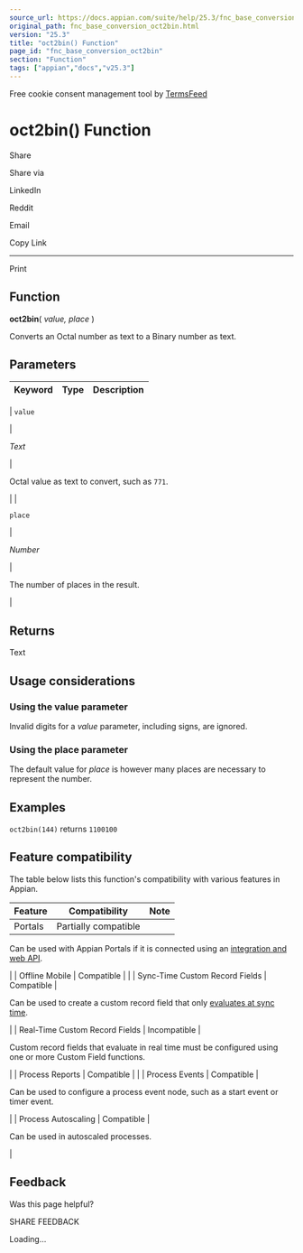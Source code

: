 ```yaml
---
source_url: https://docs.appian.com/suite/help/25.3/fnc_base_conversion_oct2bin.html
original_path: fnc_base_conversion_oct2bin.html
version: "25.3"
title: "oct2bin() Function"
page_id: "fnc_base_conversion_oct2bin"
section: "Function"
tags: ["appian","docs","v25.3"]
---
```



Free cookie consent management tool by [TermsFeed](https://www.termsfeed.com/)

# oct2bin() Function

Share

Share via

LinkedIn

Reddit

Email

Copy Link

* * *

Print

## Function

**oct2bin**( _value, place_ )

Converts an Octal number as text to a Binary number as text.

## Parameters

| Keyword | Type | Description |
| --- | --- | --- |
|
`value`

 |

_Text_

 |

Octal value as text to convert, such as `771`.

 |
|

`place`

 |

_Number_

 |

The number of places in the result.

 |

## Returns

Text

## Usage considerations

### Using the value parameter

Invalid digits for a _value_ parameter, including signs, are ignored.

### Using the place parameter

The default value for _place_ is however many places are necessary to represent the number.

## Examples

`oct2bin(144)` returns `1100100`

## Feature compatibility

The table below lists this function's compatibility with various features in Appian.

| Feature | Compatibility | Note |
| --- | --- | --- |
| Portals | Partially compatible |
Can be used with Appian Portals if it is connected using an [integration and web API](portals-design.html#using-partially-compatible-functions-and-objects-in-a-portal).

 |
| Offline Mobile | Compatible |  |
| Sync-Time Custom Record Fields | Compatible |

Can be used to create a custom record field that only [evaluates at sync time](custom-record-fields.html#prodlink-sync-time-evaluations).

 |
| Real-Time Custom Record Fields | Incompatible |

Custom record fields that evaluate in real time must be configured using one or more Custom Field functions.

 |
| Process Reports | Compatible |  |
| Process Events | Compatible |

Can be used to configure a process event node, such as a start event or timer event.

 |
| Process Autoscaling | Compatible |

Can be used in autoscaled processes.

 |

## Feedback

Was this page helpful?

SHARE FEEDBACK

Loading...